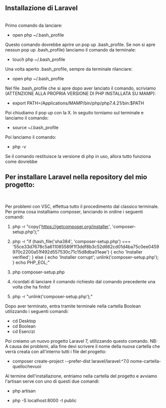 ## Installazione di Laravel
<br >
Primo comando da lanciare: 

- open php ~/.bash_profile

Questo comando dovrebbe aprire un pop up .bash_profile. Se non si apre nessun pop up .bash_profile) lanciamo il comando da terminale:

- touch php ~/.bash_profile

Una volta aperto .bash_profile, sempre da terminale rilanciare:

- open php ~/.bash_profile

Nel file .bash_profile che si apre dopo aver lanciato il comando, scriviamo (ATTENZIONE ALLA PROPRIA VERSIONE DI PHP INSTALLATA SU MAMP):

- export PATH=/Applications/MAMP/bin/php/php7.4.21/bin:$PATH

Poi chiudiamo il pop up con la X. In seguito torniamo sul terminale e lanciamo il comando:

- source ~/.bash_profile

Poi lanciamo il comando:

- php -v

Se il comando restituisce la versione di php in uso, allora tutto funziona come dovrebbe


## Per installare Laravel nella repository del mio progetto:
<br >

Per problemi con VSC, effettua tutto il procedimento dal classico terminale.
Per prima cosa installiamo composer, lanciando in ordine i seguenti comandi:

1. php -r "copy('https://getcomposer.org/installer', 'composer-setup.php');"


2. php -r "if (hash_file('sha384', 'composer-setup.php') === '55ce33d7678c5a611085589f1f3ddf8b3c52d662cd01d4ba75c0ee0459970c2200a51f492d557530c71c15d8dba01eae') { echo 'Installer verified'; } else { echo 'Installer corrupt'; unlink('composer-setup.php'); } echo PHP_EOL;"

3. php composer-setup.php

4. ricordati di lanciare il comando richiesto dal comando precedente una volta che ha finito!

5. php -r "unlink('composer-setup.php');"

Dopo aver terminato, entra tramite terminale nella cartella Boolean utilizzando i seguenti comandi:

- cd Desktop
- cd Boolean
- cd Esercizi

Poi creiamo un nuovo progetto Laravel 7, utilizzando questo comando. NB: A causa dei problemi, alla fine devi scrivere il nome della nuova cartella che verrà creata con all'interno tutti i file del progetto:

- composer create-project --prefer-dist laravel/laravel:^7.0 nome-cartella-quellochevuoi

Al termine dell'installazione, entriamo nella cartella del progetto e avviamo l'artisan serve con uno di questi due comandi:

- php artisan 

- php -S localhost:8000 -t public


